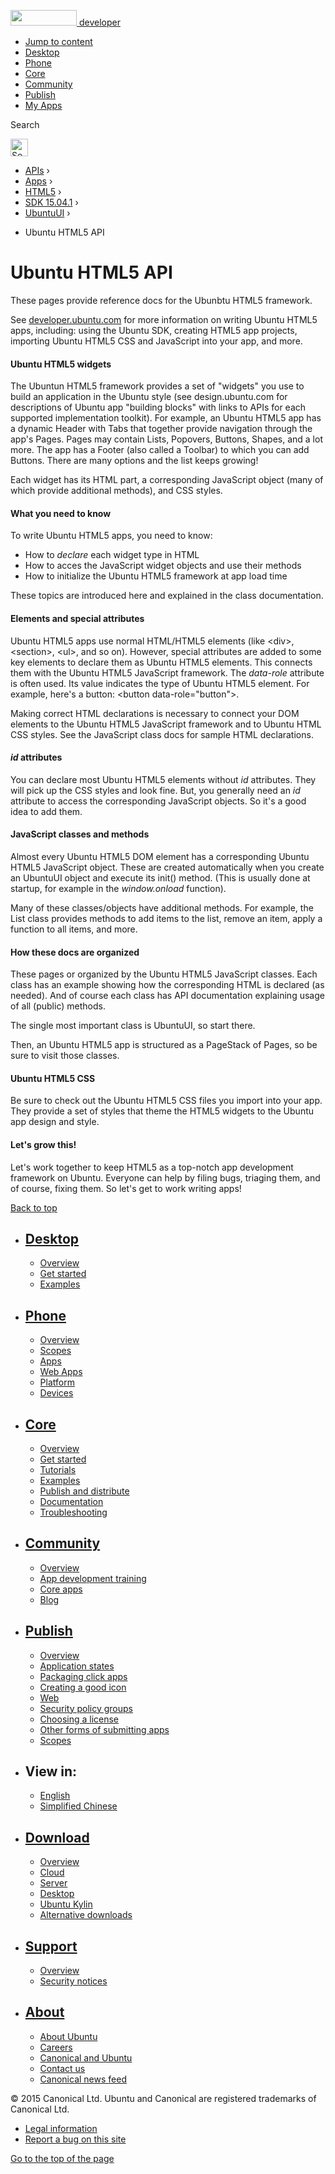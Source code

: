 <a href="https://developer.ubuntu.com/" class="logo-ubuntu"><img src="https://developer.ubuntu.com/assets/sites/ubuntu/latest/u/img/logos/logo-ubuntu-orange.svg" width="106" height="25" /> <span>developer</span></a>

-   [Jump to content](index.html#main-content)
-   [Desktop](https://developer.ubuntu.com/en/desktop/)
-   [Phone](https://developer.ubuntu.com/en/phone/)
-   [Core](https://developer.ubuntu.com/core)
-   [Community](https://developer.ubuntu.com/en/community/)
-   [Publish](https://developer.ubuntu.com/en/publish/)
-   [My Apps](https://myapps.developer.ubuntu.com/)

Search

<img src="https://developer.ubuntu.com/assets/sites/ubuntu/latest/u/img/search-white.svg" alt="Search" height="28" />

-   [APIs](../../../../index.html) ›
-   [Apps](../../../index.html) ›
-   [HTML5](../../index.html) ›
-   <a href="../index.html" class="sub-nav-item">SDK 15.04.1</a> ›
-   <a href="../UbuntuUI/index.html" class="sub-nav-item">UbuntuUI</a> ›

<!-- -->

-   Ubuntu HTML5 API

Ubuntu HTML5 API
================

These pages provide reference docs for the Ubunbtu HTML5 framework.

See [developer.ubuntu.com](http://developer.ubuntu.com) for more information on writing Ubuntu HTML5 apps, including: using the Ubuntu SDK, creating HTML5 app projects, importing Ubuntu HTML5 CSS and JavaScript into your app, and more.

#### Ubuntu HTML5 widgets

The Ubuntun HTML5 framework provides a set of "widgets" you use to build an application in the Ubuntu style (see design.ubuntu.com for descriptions of Ubuntu app "building blocks" with links to APIs for each supported implementation toolkit). For example, an Ubuntu HTML5 app has a dynamic Header with Tabs that together provide navigation through the app's Pages. Pages may contain Lists, Popovers, Buttons, Shapes, and a lot more. The app has a Footer (also called a Toolbar) to which you can add Buttons. There are many options and the list keeps growing!

Each widget has its HTML part, a corresponding JavaScript object (many of which provide additional methods), and CSS styles.

#### What you need to know

To write Ubuntu HTML5 apps, you need to know:

-   How to *declare* each widget type in HTML
-   How to acces the JavaScript widget objects and use their methods
-   How to initialize the Ubuntu HTML5 framework at app load time

These topics are introduced here and explained in the class documentation.

#### Elements and special attributes

Ubuntu HTML5 apps use normal HTML/HTML5 elements (like &lt;div&gt;, &lt;section&gt;, &lt;ul&gt;, and so on). However, special attributes are added to some key elements to declare them as Ubuntu HTML5 elements. This connects them with the Ubuntu HTML5 JavaScript framework. The *data-role* attribute is often used. Its value indicates the type of Ubuntu HTML5 element. For example, here's a button: &lt;button data-role="button"&gt;.

Making correct HTML declarations is necessary to connect your DOM elements to the Ubuntu HTML5 JavaScript framework and to Ubuntu HTML CSS styles. See the JavaScript class docs for sample HTML declarations.
#### *id* attributes

You can declare most Ubuntu HTML5 elements without *id* attributes. They will pick up the CSS styles and look fine. But, you generally need an *id* attribute to access the corresponding JavaScript objects. So it's a good idea to add them.

#### JavaScript classes and methods

Almost every Ubuntu HTML5 DOM element has a corresponding Ubuntu HTML5 JavaScript object. These are created automatically when you create an UbuntuUI object and execute its init() method. (This is usually done at startup, for example in the *window.onload* function).

Many of these classes/objects have additional methods. For example, the List class provides methods to add items to the list, remove an item, apply a function to all items, and more.

#### How these docs are organized

These pages or organized by the Ubuntu HTML5 JavaScript classes. Each class has an example showing how the corresponding HTML is declared (as needed). And of course each class has API documentation explaining usage of all (public) methods.

The single most important class is UbuntuUI, so start there.

Then, an Ubuntu HTML5 app is structured as a PageStack of Pages, so be sure to visit those classes.

#### Ubuntu HTML5 CSS

Be sure to check out the Ubuntu HTML5 CSS files you import into your app. They provide a set of styles that theme the HTML5 widgets to the Ubuntu app design and style.

#### Let's grow this!

Let's work together to keep HTML5 as a top-notch app development framework on Ubuntu. Everyone can help by filing bugs, triaging them, and of course, fixing them. So let's get to work writing apps!

[Back to top](index.html#)

-   [Desktop](https://developer.ubuntu.com/en/desktop/)
    ---------------------------------------------------

    -   [Overview](https://developer.ubuntu.com/en/desktop/)
    -   [Get started](http://snapcraft.io/?utm_source=developer.ubuntu.com&utm_medium=devportal&utm_term=snaps%20snapcraft%20desktop&utm_content=menu&utm_campaign=duc_snappers)
    -   [Examples](https://github.com/ubuntu/snappy-playpen)

-   [Phone](https://developer.ubuntu.com/en/phone/)
    -----------------------------------------------

    -   [Overview](https://developer.ubuntu.com/en/phone/)
    -   [Scopes](https://developer.ubuntu.com/en/phone/scopes/)
    -   [Apps](https://developer.ubuntu.com/en/phone/apps/)
    -   [Web Apps](https://developer.ubuntu.com/en/phone/web/)
    -   [Platform](https://developer.ubuntu.com/en/phone/platform/)
    -   [Devices](https://developer.ubuntu.com/en/phone/devices/)

-   [Core](https://developer.ubuntu.com/core)
    -----------------------------------------

    -   [Overview](https://developer.ubuntu.com/core)
    -   [Get started](https://developer.ubuntu.com/core/get-started)
    -   [Tutorials](https://developer.ubuntu.com/core/tutorials)
    -   [Examples](https://developer.ubuntu.com/core/examples)
    -   [Publish and distribute](https://developer.ubuntu.com/core/publish-and-distribute)
    -   [Documentation](https://developer.ubuntu.com/core/documentation)
    -   [Troubleshooting](https://developer.ubuntu.com/core/troubleshooting)

-   [Community](https://developer.ubuntu.com/en/community/)
    -------------------------------------------------------

    -   [Overview](https://developer.ubuntu.com/en/community/)
    -   [App development training](https://developer.ubuntu.com/en/community/training/)
    -   [Core apps](https://developer.ubuntu.com/en/community/core-apps/)
    -   [Blog](https://developer.ubuntu.com/en/community/blog/)

-   [Publish](https://developer.ubuntu.com/en/publish/)
    ---------------------------------------------------

    -   [Overview](https://developer.ubuntu.com/en/publish/)
    -   [Application states](https://developer.ubuntu.com/en/publish/application-states/)
    -   [Packaging click apps](https://developer.ubuntu.com/en/publish/packaging-click-apps/)
    -   [Creating a good icon](https://developer.ubuntu.com/en/publish/creating-a-good-icon/)
    -   [Web](https://developer.ubuntu.com/en/publish/web/)
    -   [Security policy groups](https://developer.ubuntu.com/en/publish/security-policy-groups/)
    -   [Choosing a license](https://developer.ubuntu.com/en/publish/choosing-a-license/)
    -   [Other forms of submitting apps](https://developer.ubuntu.com/en/publish/other-forms-of-submitting-apps/)
    -   [Scopes](https://developer.ubuntu.com/en/publish/scopes/)

-   View in:
    --------

    -   [English](index.html "Change to language: English")
    -   [Simplified Chinese](index.html "Change to language: Simplified Chinese")

-   [Download](http://ubuntu.com/download/)
    ---------------------------------------

    -   [Overview](http://ubuntu.com/download)
    -   [Cloud](http://ubuntu.com/download/cloud)
    -   [Server](http://ubuntu.com/download/server)
    -   [Desktop](http://ubuntu.com/download/desktop)
    -   [Ubuntu Kylin](http://ubuntu.com/download/ubuntu-kylin)
    -   [Alternative downloads](http://ubuntu.com/download/alternative-downloads)

-   [Support](http://ubuntu.com/support/)
    -------------------------------------

    -   [Overview](http://ubuntu.com/support)
    -   [Security notices](http://www.ubuntu.com/usn/)

-   [About](http://ubuntu.com/about/)
    ---------------------------------

    -   [About Ubuntu](http://ubuntu.com/about/about-ubuntu)
    -   [Careers](http://www.canonical.com/careers)
    -   [Canonical and Ubuntu](http://ubuntu.com/about/canonical-and-ubuntu)
    -   [Contact us](http://ubuntu.com/about/contact-us)
    -   [Canonical news feed](http://insights.ubuntu.com/feed/)

© 2015 Canonical Ltd. Ubuntu and Canonical are registered trademarks of Canonical Ltd.

-   [Legal information](http://www.ubuntu.com/legal)
-   [Report a bug on this site](https://bugs.launchpad.net/developer-ubuntu-com/)

<span class="accessibility-aid">[Go to the top of the page](index.html#)</span>

